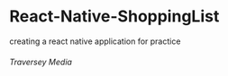 # React-Native-ShoppingList
creating a react native application for practice 

###### Traversey Media
